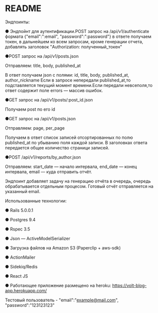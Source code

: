 # README

Эндпоинты:

● Эндпойнт для аутентификации.POST запрос на /api/v1/authenticate формата {"email":":email", "password":":password"} в ответе получаем токен, в дальнейшем ко всем запросам, кроме генерации отчета, добавлять заголовок "Authorization: полученный_токен"

●POST запрос на /api/v1/posts.json

Отправляем: title, body, published_at

В ответ получаем json с полями: id, title, body, published_at, author_nickname 
Если в запросе непередали published_at,то подставляется текущий момент времени.Если передали невсеполя,то ответ содержит поле errors — массив ошибок.


●GET запрос на /api/v1/posts/:post_id.json

Получаем post по его id


●GET запрос на /api/v1/posts.json

Отправляем: page, per_page

Получаем в ответ список записей отсортированных по полю published_at по убыванию поля каждой записи. В заголовках ответа передается общее количество страници записей.


●POST /api/v1/reports/by_author.json

Отправляем: start_date — начало интервала, end_date — конец интервала, email — куда отправить отчёт.

Эндпоинт добавляет задачу на генерацию отчёта в очередь, очередь обрабатывается отдельным процесом. Готовый отчёт отправляется на указанный email.


Использованные технологии:

● Rails 5.0.0.1

● Postgres 9.4

● Rspec 3.5

● Json — ActiveModelSerializer

● Загрузка файлов на Amazon S3 (Paperclip + aws-sdk)

● ActionMailer 

● Sidekiq/Redis

● React JS

● Работающее приложение размещено на heroku: https://volt-blog-app.herokuapp.com/

Тестовый пользователь - "email":"example@mail.com", "password":"123123123"
